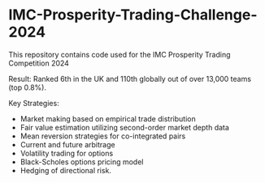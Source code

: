# IMC-Prosperity-Trading-Challenge-2024

This repository contains code used for the IMC Prosperity Trading Competition 2024

Result: Ranked 6th in the UK and 110th globally out of over 13,000 teams (top 0.8%).

Key Strategies:
- Market making based on empirical trade distribution
- Fair value estimation utilizing second-order market depth data
- Mean reversion strategies for co-integrated pairs
- Current and future arbitrage
- Volatility trading for options
- Black-Scholes options pricing model
- Hedging of directional risk.
